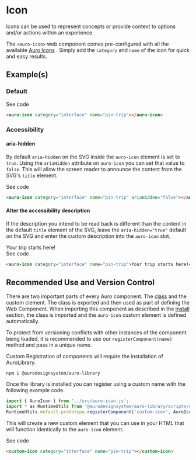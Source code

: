 <!--
The index.md file is a compiled document. No edits should be made directly to this file.
README.md is created by running `npm run build:docs`.
This file is generated based on a template fetched from `./docs/partials/index.md`
-->

# Icon

<!-- AURO-GENERATED-CONTENT:START (FILE:src=./description.md) -->
<!-- The below content is automatically added from ./description.md -->
Icons can be used to represent concepts or provide context to options and/or actions within an experience.

The `<auro-icon>` web component comes pre-configured with all the available [Auro Icons](https://auro.alaskaair.com/icons) . Simply add the `category` and `name` of the icon for quick and easy results.
<!-- AURO-GENERATED-CONTENT:END -->

## Example(s)

### Default

<div class="exampleWrapper">
  <!-- AURO-GENERATED-CONTENT:START (FILE:src=./../../apiExamples/basic.html) -->
  <!-- The below content is automatically added from ./../../apiExamples/basic.html -->
  <auro-icon category="interface" name="pin-trip"></auro-icon>
  <!-- AURO-GENERATED-CONTENT:END -->
</div>
<auro-accordion alignRight>
  <span slot="trigger">See code</span>
<!-- AURO-GENERATED-CONTENT:START (CODE:src=./../../apiExamples/basic.html) -->
<!-- The below code snippet is automatically added from ./../../apiExamples/basic.html -->

```html
<auro-icon category="interface" name="pin-trip"></auro-icon>
```
<!-- AURO-GENERATED-CONTENT:END -->
</auro-accordion>

### Accessibility

#### aria-hidden

By default `aria-hidden` on the SVG inside the `auro-icon` element is set to `true`. Using the `ariaHidden` attribute on `auro-icon` you can set that value to `false`. This will allow the screen reader to announce the content from the SVG's `title` element.

<div class="exampleWrapper">
  <!-- AURO-GENERATED-CONTENT:START (FILE:src=./../../apiExamples/ariaHidden.html) -->
  <!-- The below content is automatically added from ./../../apiExamples/ariaHidden.html -->
  <auro-icon category="interface" name="pin-trip" ariaHidden="false"></auro-icon>
  <!-- AURO-GENERATED-CONTENT:END -->
</div>
<auro-accordion alignRight>
  <span slot="trigger">See code</span>
<!-- AURO-GENERATED-CONTENT:START (CODE:src=./../../apiExamples/ariaHidden.html) -->
<!-- The below code snippet is automatically added from ./../../apiExamples/ariaHidden.html -->

```html
<auro-icon category="interface" name="pin-trip" ariaHidden="false"></auro-icon>
```
<!-- AURO-GENERATED-CONTENT:END -->
</auro-accordion>

#### Alter the accessibility description

If the description you intend to be read back is different than the content in the default `title` element of the SVG, leave the `aria-hidden="true"` default on the SVG and enter the custom description into the `auro-icon` slot.

<div class="exampleWrapper">
  <!-- AURO-GENERATED-CONTENT:START (FILE:src=./../../apiExamples/accessDescr.html) -->
  <!-- The below content is automatically added from ./../../apiExamples/accessDescr.html -->
  <auro-icon category="interface" name="pin-trip">Your trip starts here!</auro-icon>
  <!-- AURO-GENERATED-CONTENT:END -->
</div>
<auro-accordion alignRight>
  <span slot="trigger">See code</span>
<!-- AURO-GENERATED-CONTENT:START (CODE:src=./../../apiExamples/accessDescr.html) -->
<!-- The below code snippet is automatically added from ./../../apiExamples/accessDescr.html -->

```html
<auro-icon category="interface" name="pin-trip">Your trip starts here!</auro-icon>
```
<!-- AURO-GENERATED-CONTENT:END -->
</auro-accordion>

## Recommended Use and Version Control

There are two important parts of every Auro component. The <a href="https://developer.mozilla.org/en-US/docs/Web/JavaScript/Reference/Classes">class</a> and the custom clement. The class is exported and then used as part of defining the Web Component. When importing this component as described in the <a href="#install">install</a> section, the class is imported and the `auro-icon` custom element is defined automatically.

To protect from versioning conflicts with other instances of the component being loaded, it is recommended to use our `registerComponent(name)` method and pass in a unique name.

Custom Registration of components will require the installation of AuroLibrary.

```node
npm i @aurodesignsystem/auro-library
```

Once the library is installed you can register using a custom name with the following example code.

```js
import { AuroIcon } from '../src/auro-icon.js';
import * as RuntimeUtils from '@aurodesignsystem/auro-library/scripts/utils/runtimeUtils.mjs';
RuntimeUtils.default.prototype.registerComponent('custom-icon', AuroIcon);
```

This will create a new custom element that you can use in your HTML that will function identically to the `auro-icon` element.

<div class="exampleWrapper">
  <!-- AURO-GENERATED-CONTENT:START (FILE:src=./../../apiExamples/custom.html) -->
  <!-- The below content is automatically added from ./../../apiExamples/custom.html -->
  <custom-icon category="interface" name="pin-trip"></custom-icon>
  <!-- AURO-GENERATED-CONTENT:END -->
</div>
<auro-accordion alignRight>
  <span slot="trigger">See code</span>
<!-- AURO-GENERATED-CONTENT:START (CODE:src=./../../apiExamples/custom.html) -->
<!-- The below code snippet is automatically added from ./../../apiExamples/custom.html -->

```html
<custom-icon category="interface" name="pin-trip"></custom-icon>
```
<!-- AURO-GENERATED-CONTENT:END -->
</auro-accordion>

